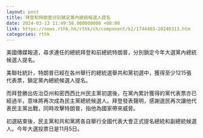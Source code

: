 ```yaml
---
layout: post
title: 拜登和特朗普分別鎖定黨內總統候選人提名
date: 2024-03-13 11:49:58.000000000 +08:00
link: https://news.rthk.hk/rthk/ch/component/k2/1744403-20240313.htm
categories: rthk
---
```


美國傳媒報道，尋求連任的總統拜登和前總統特朗普，分別鎖定今年大選黨內總統候選人提名。

美聯社統計，特朗普已經在各州舉行的總統選舉共和黨初選中，獲得至少1215張代表票，鎖定黨內總統候選人提名。

而拜登勝出佐治亞州和密西西比州民主黨初選後，在黨內累計獲得的黨代表票亦已經過半，意味將再次成為民主黨總統候選人。拜登發表聲明，感謝選民再次讓他代表民主黨出戰，同時攻擊特朗普，指他為國家帶來威脅。

初選結束後，民主黨和共和黨將各自舉行全國代表大會正式提名總統和副總統候選人。今年大選投票日是11月5日。
